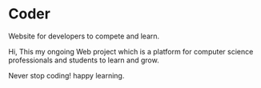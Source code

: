 # Coder
Website for developers to compete and learn.

Hi,
This my ongoing Web project which is a platform for computer science professionals and students to learn and grow.

Never stop coding! happy learning.
